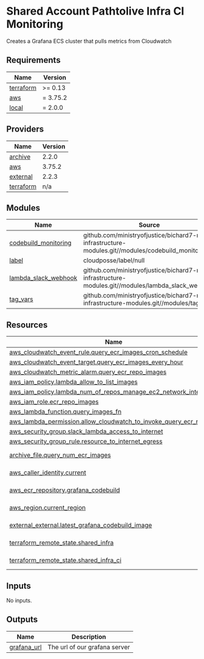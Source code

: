 # Shared Account Pathtolive Infra CI Monitoring

Creates a Grafana ECS cluster that pulls metrics from Cloudwatch

<!-- BEGIN_TF_DOCS -->
## Requirements

| Name | Version |
|------|---------|
| <a name="requirement_terraform"></a> [terraform](#requirement\_terraform) | >= 0.13 |
| <a name="requirement_aws"></a> [aws](#requirement\_aws) | = 3.75.2 |
| <a name="requirement_local"></a> [local](#requirement\_local) | = 2.0.0 |

## Providers

| Name | Version |
|------|---------|
| <a name="provider_archive"></a> [archive](#provider\_archive) | 2.2.0 |
| <a name="provider_aws"></a> [aws](#provider\_aws) | 3.75.2 |
| <a name="provider_external"></a> [external](#provider\_external) | 2.2.3 |
| <a name="provider_terraform"></a> [terraform](#provider\_terraform) | n/a |

## Modules

| Name | Source | Version |
|------|--------|---------|
| <a name="module_codebuild_monitoring"></a> [codebuild\_monitoring](#module\_codebuild\_monitoring) | github.com/ministryofjustice/bichard7-next-infrastructure-modules.git//modules/codebuild_monitoring | n/a |
| <a name="module_label"></a> [label](#module\_label) | cloudposse/label/null | 0.24.1 |
| <a name="module_lambda_slack_webhook"></a> [lambda\_slack\_webhook](#module\_lambda\_slack\_webhook) | github.com/ministryofjustice/bichard7-next-infrastructure-modules.git//modules/lambda_slack_webhook | n/a |
| <a name="module_tag_vars"></a> [tag\_vars](#module\_tag\_vars) | github.com/ministryofjustice/bichard7-next-infrastructure-modules.git//modules/tag_vars | n/a |

## Resources

| Name | Type |
|------|------|
| [aws_cloudwatch_event_rule.query_ecr_images_cron_schedule](https://registry.terraform.io/providers/hashicorp/aws/3.75.2/docs/resources/cloudwatch_event_rule) | resource |
| [aws_cloudwatch_event_target.query_ecr_images_every_hour](https://registry.terraform.io/providers/hashicorp/aws/3.75.2/docs/resources/cloudwatch_event_target) | resource |
| [aws_cloudwatch_metric_alarm.query_ecr_repo_images](https://registry.terraform.io/providers/hashicorp/aws/3.75.2/docs/resources/cloudwatch_metric_alarm) | resource |
| [aws_iam_policy.lambda_allow_to_list_images](https://registry.terraform.io/providers/hashicorp/aws/3.75.2/docs/resources/iam_policy) | resource |
| [aws_iam_policy.lambda_num_of_repos_manage_ec2_network_interfaces](https://registry.terraform.io/providers/hashicorp/aws/3.75.2/docs/resources/iam_policy) | resource |
| [aws_iam_role.ecr_repo_images](https://registry.terraform.io/providers/hashicorp/aws/3.75.2/docs/resources/iam_role) | resource |
| [aws_lambda_function.query_images_fn](https://registry.terraform.io/providers/hashicorp/aws/3.75.2/docs/resources/lambda_function) | resource |
| [aws_lambda_permission.allow_cloudwatch_to_invoke_query_ecr_repo](https://registry.terraform.io/providers/hashicorp/aws/3.75.2/docs/resources/lambda_permission) | resource |
| [aws_security_group.slack_lambda_access_to_internet](https://registry.terraform.io/providers/hashicorp/aws/3.75.2/docs/resources/security_group) | resource |
| [aws_security_group_rule.resource_to_internet_egress](https://registry.terraform.io/providers/hashicorp/aws/3.75.2/docs/resources/security_group_rule) | resource |
| [archive_file.query_num_ecr_images](https://registry.terraform.io/providers/hashicorp/archive/latest/docs/data-sources/file) | data source |
| [aws_caller_identity.current](https://registry.terraform.io/providers/hashicorp/aws/3.75.2/docs/data-sources/caller_identity) | data source |
| [aws_ecr_repository.grafana_codebuild](https://registry.terraform.io/providers/hashicorp/aws/3.75.2/docs/data-sources/ecr_repository) | data source |
| [aws_region.current_region](https://registry.terraform.io/providers/hashicorp/aws/3.75.2/docs/data-sources/region) | data source |
| [external_external.latest_grafana_codebuild_image](https://registry.terraform.io/providers/hashicorp/external/latest/docs/data-sources/external) | data source |
| [terraform_remote_state.shared_infra](https://registry.terraform.io/providers/hashicorp/terraform/latest/docs/data-sources/remote_state) | data source |
| [terraform_remote_state.shared_infra_ci](https://registry.terraform.io/providers/hashicorp/terraform/latest/docs/data-sources/remote_state) | data source |

## Inputs

No inputs.

## Outputs

| Name | Description |
|------|-------------|
| <a name="output_grafana_url"></a> [grafana\_url](#output\_grafana\_url) | The url of our grafana server |
<!-- END_TF_DOCS -->
